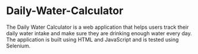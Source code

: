 # Daily-Water-Calculator
The Daily Water Calculator is a web application that helps users track their daily water intake and make sure they are drinking enough water every day. The application is built using HTML and JavaScript and is tested using Selenium.

